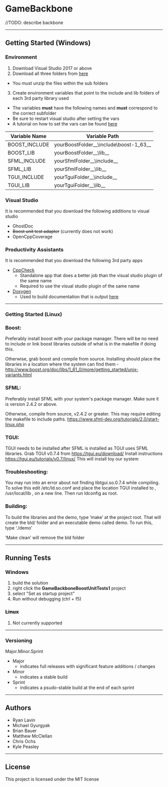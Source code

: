 # GameBackbone
//TODO: describe backbone

***

## Getting Started (Windows)
### Environment
1. Download Visual Studio 2017 or above
2. Download all three folders from [here](https://drive.google.com/drive/folders/0B8DpBZPTQCGia21wUVl2MnFHRk0?usp=sharing)
  - You must unzip the files within the sub folders
3. Create environment variables that point to the include and lib folders of each 3rd party library used
  - The variables __must__ have the following names and __must__ correspond to the correct subfolder
  - Be sure to restart visual studio after setting the vars
  - A tutorial on how to set the vars can be found [here](https://www.techjunkie.com/environment-variables-windows-10/)


 Variable Name | Variable Path                    
----------------|----------------------------------
 BOOST_INCLUDE  | yourBoostFolder__\include\boost-1_63__
 BOOST_LIB      | yourBoostFolder__\lib__
 SFML_INCLUDE   | yourSfmlFolder__\include__
 SFML_LIB       | yourSfmlFolder__\lib__
 TGUI_INCLUDE   | yourTguiFolder__\include__
 TGUI_LIB       | yourTguiFolder__\lib__


### Visual Studio
It is recommended that you download the following additions to visual studio
* GhostDoc
* ~~Boost unit test adapter~~ (currently does not work)
* OpenCppCoverage

### Productivity Assistants
It is recommended that you download the following 3rd party apps
* [CppCheck](http://cppcheck.sourceforge.net/)
  - Standalone app that does a better job than the visual studio plugin of the same name
  - Required to use the visual studio plugin of the same name
* [Doxygen](http://www.stack.nl/~dimitri/doxygen/index.html)
  - Used to build documentation that is output [here](https://lavinrp.github.io/GameBackbone/)

***

### Getting Started (Linux)
### Boost:
Preferably install boost with your package manager. There will be no need to include or link boost libraries outside of what is in the makefile if doing this.

Otherwise, grab boost and compile from source. Installing should place the libraries in a location where the system can find them - http://www.boost.org/doc/libs/1_61_0/more/getting_started/unix-variants.html

### SFML:
Preferably install SFML with your system's package manager. Make sure it is version 2.4.2 or above.

Otherwise, compile from source, v2.4.2 or greater. This may require editing the makefile to include paths.
https://www.sfml-dev.org/tutorials/2.0/start-linux.php

### TGUI:
TGUI needs to be installed after SFML is installed as TGUI uses SFML libraries.
Grab TGUI v0.7.4 from https://tgui.eu/download/
Install instructions https://tgui.eu/tutorials/v0.7/linux/
This will install toy our system

### Troubleshooting:
You may run into an error about not finding libtgui.so.0.7.4 while compiling. To solve this edit /etc/ld.so.conf and place the location TGUI installed to , /usr/local/lib , on a new line. Then run ldconfig as root.

### Building:
To build the libraries and the demo, type ‘make’ at the project root. That will create the bld/ folder and an executable demo called demo. To run this, type ‘./demo’

‘Make clean’ will remove the bld folder

***

## Running Tests
### Windows
1. build the solution
2. right click the __GameBackboneBoostUnitTests1__ project
3. select "Set as startup project"
4. Run without debugging (ctrl + f5)

### ~~Linux~~
1. Not currently supported

***

### Versioning
Major.Minor.Sprint
* Major
  - indicates full releases with significant feature additions / changes
* Minor
  - indicates a stable build
* Sprint
  - indicates a psudo-stable build at the end of each sprint

***

## Authors
* Ryan Lavin
* Michael Gyurgyak
* Brian Bauer
* Matthew McClellan
* Chris Ochs
* Kyle Peasley

***

## License
This project is licensed under the MIT license
